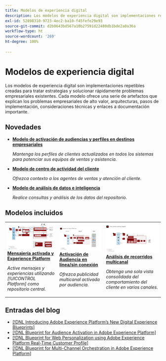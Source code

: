 ```yaml
---
title: Modelos de experiencia digital
description: Los modelos de experiencia digital son implementaciones repetibles creadas para tratar estrategias y solucionar problemas empresariales existentes. Aceleran el tiempo de creación de valor y ofrecen una ruta rápida hacia el éxito.
exl-id: 52898310-9723-4ec2-ba10-f45fefe29e93
source-git-commit: d2b0643bd567a10b27591d22480db1bde2a0a36a
workflow-type: ht
source-wordcount: '269'
ht-degree: 100%

---
```


# Modelos de experiencia digital

Los modelos de experiencia digital son implementaciones repetibles creadas para tratar estrategias y solucionar rápidamente problemas empresariales existentes. Cada modelo ofrece una serie de artefactos que explican los problemas empresariales de alto valor, arquitecturas, pasos de implementación, consideraciones técnicas y enlaces a documentación importante.

## Novedades

* **[Modelo de activación de audiencias y perfiles en destinos empresariales](/help/blueprints/audience-activation/enterprise-destinations.md)**

   *Mantenga los perfiles de clientes actualizados en todos los sistemas para potenciar sus equipos de ventas y asistencia. &#x200B;*
* **[Modelo de centro de actividad del cliente](/help/blueprints/audience-activation/customer-activity.md)**

   *Ofrezca contexto a los agentes de ventas y atención al cliente.*
* **[Modelo de análisis de datos e inteligencia](/help/blueprints/data-insights/analysis.md)**

   *Realice consultas y análisis de los datos del repositorio.*

## Modelos incluidos

<table style="table-layout:fixed">
<tr>
  <td>
    <a href="https://experienceleague.adobe.com/docs/blueprints-learn/architecture/customer-journeys/journey-optimizer.html?lang=es"><img alt="imagen en miniatura del modelo de mensajería activada y Experience Platform" src="customer-journeys/assets/journey-optimizer.png" /></a>
    <div><a href="https://experienceleague.adobe.com/docs/blueprints-learn/architecture/customer-journeys/journey-optimizer.html?lang=es"><strong>Mensajería activada y Experience Platform</strong></a></div>
    <p><em>Active mensajes y experiencias utilizando [!UICONTROL Platform] como repositorio central.</em></p>
  </td>
  <td>
    <a href="https://experienceleague.adobe.com/docs/blueprints-learn/architecture/audience-activation/online-offline.html?lang=es"><img alt="imagen en miniatura del modelo de Activación de Audiencia en línea / sin conexión" src="audience-activation/assets/online_offline_activation.svg" /></a>
    <div><a href="https://experienceleague.adobe.com/docs/blueprints-learn/architecture/audience-activation/online-offline.html?lang=es"><strong>Activación de Audiencia en línea/sin conexión</strong></a></div>
    <p><em>Ofrezca publicidad multicanal activada por audiencia.</em></p>
  </td>
  <td>
    <a href="https://experienceleague.adobe.com/docs/analytics-platform/using/cja-usecases/cross-channel.html?lang=es"><img alt="imagen en miniatura del modelo de consolidación de datos de comportamiento digital" src="customer-journey-analytics/assets/CJA.svg" /></a>
    <div><a href="https://experienceleague.adobe.com/docs/analytics-platform/using/cja-usecases/cross-channel.html?lang=es"><strong>Análisis de recorridos multicanal</strong></a></div>
    <p><em>Obtenga una sola vista consolidada del comportamiento del cliente en varios canales.</em></p>
  </td>
</tr>
</table>

## Entradas del blog

* [[!DNL Introducing Adobe Experience Platform’s New Digital Experience Blueprints]](https://medium.com/adobetech/introducing-adobe-experience-platforms-new-digital-experience-blueprints-93a6b5f5da7c)
* [[!DNL Blueprint for Audience Activation in Adobe Experience Platform]](https://medium.com/adobetech/a-blueprint-for-audience-activation-in-adobe-experience-platform-b2b30fae90fd)
* [[!DNL Blueprint for Web Personalization using Adobe Experience Platform Real-Time Customer Profile]](https://medium.com/adobetech/blueprint-for-web-personalization-using-adobe-experience-platform-real-time-customer-profile-fef2ce7a4b2f)
* [[!DNL Blueprint for Multi-Channel Orchestration in Adobe Experience Platform]](https://medium.com/adobetech/blueprint-for-multi-channel-orchestration-in-adobe-experience-platform-c68317e94184)
